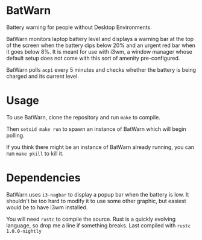 # BatWarn
Battery warning for people without Desktop Environments.

BatWarn monitors laptop battery level and displays a warning bar at the top of the screen 
when the battery dips below 20% and an urgent red bar when it goes below 8%.
It is meant for use with i3wm, a window manager whose default setup does not come
with this sort of amenity pre-configured.

BatWarn polls `acpi` every 5 minutes and checks whether the battery is being charged
and its current level.

# Usage

To use BatWarn, clone the repository and run `make` to compile.

Then `setsid make run` to spawn an instance of BatWarn which will begin polling.

If you think there might be an instance of BatWarn already running,
you can run `make pkill` to kill it.

# Dependencies
BatWarn uses `i3-nagbar` to display a popup bar when the battery is low.
It shouldn't be too hard to modify it to use some other graphic, but easiest would be to have i3wm installed.

You will need `rustc` to compile the source.
Rust is a quickly evolving language, so drop me a line if something breaks.
Last compiled with `rustc 1.0.0-nightly`
